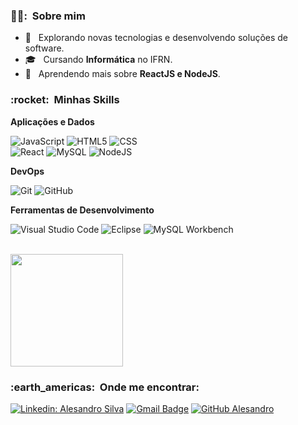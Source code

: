 


<h3> 👨‍💻: &nbsp;Sobre mim </h3>

- 🤔 &nbsp; Explorando novas tecnologias e desenvolvendo soluções de software.
- 🎓 &nbsp; Cursando **Informática** no IFRN.
- 🌱 &nbsp; Aprendendo mais sobre **ReactJS e NodeJS**.

<h3> :rocket: &nbsp;Minhas Skills </h3>

**Aplicações e Dados**

  
  
  ![JavaScript](https://img.shields.io/badge/-JavaScript-333333?style=flat&logo=javascript)
  ![HTML5](https://img.shields.io/badge/-HTML5-333333?style=flat&logo=HTML5)
  ![CSS](https://img.shields.io/badge/-CSS-333333?style=flat&logo=CSS3&logoColor=1572B6)  
  ![React](https://img.shields.io/badge/-React-333333?style=flat&logo=react)
  ![MySQL](https://img.shields.io/badge/-MySQL-333333?style=flat&logo=mysql)
  ![NodeJS](https://img.shields.io/badge/-NodeJS-333333?style=flat&logo=NodeJS)

**DevOps**

  ![Git](https://img.shields.io/badge/-Git-333333?style=flat&logo=git)
  ![GitHub](https://img.shields.io/badge/-GitHub-333333?style=flat&logo=github)

**Ferramentas de Desenvolvimento**

  ![Visual Studio Code](https://img.shields.io/badge/-Visual%20Studio%20Code-333333?style=flat&logo=visual-studio-code&logoColor=007ACC)
  ![Eclipse](https://img.shields.io/badge/-Eclipse-333333?style=flat&logo=eclipse-ide&logoColor=2C2255)
  ![MySQL Workbench](https://img.shields.io/badge/-MySQL-333333?style=flat&logo=MySQL)
  

<br/>

<a href="https://github.com/Aerttyz">
  <img height="180em" src="https://github-readme-stats.vercel.app/api?username=Aerttyz&theme=dracula&show_icons=true" />
</a>

<br/>

<h3> :earth_americas: &nbsp;Onde me encontrar: </h3> 

[![Linkedin: Alesandro Silva](https://img.shields.io/badge/-Alesandro%20Silva-blue?style=flat-square&logo=Linkedin&logoColor=white&link=LINK-DO-SEU-LINKEDIN)](https://www.linkedin.com/in/alesandro-silva)
[![Gmail Badge](https://img.shields.io/badge/-alesandrosilva2004@gmail.com-006bed?style=flat-square&logo=Gmail&logoColor=white&link=mailto:SEU-EMAIL)](mailto:alesandrosilva2004@gmail.com)
[![GitHub Alesandro]( https://img.shields.io/github/followers/Aerttyz?label=follow&style=social)](https://github.com/Aerttyz)
